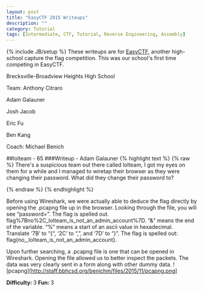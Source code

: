 ```yaml
---
layout: post
title: "EasyCTF 2015 Writeups"
description: ""
category: Tutorial
tags: [Intermediate, CTF, Tutorial, Reverse Engineering, Assembly]
---
```

{% include JB/setup %}
These writeups are for [EasyCTF](http://www.easyctf.com), another high-school capture the flag competition. 
This was our school's first time competing in EasyCTF.

Brecksville-Broadview Heights High School

Team: 
Anthony Citraro

Adam Galauner

Josh Jacob

Eric Fu

Ben Kang

Coach: Michael Benich

##lolteam - 65
###Writeup - Adam Galauner
{% highlight text %}
{% raw %}
There's a suspicious team out there called lolteam, I got my eyes on them for a while and I managed to wiretap their browser as they were changing their password. What did they change their password to?

{% endraw %}
{% endhighlight %}

Before using Wireshark, we were actually able to deduce the flag directly by opening the .pcapng file up in the browser. Looking through the file, you will see “password=”. The flag is spelled out. flag%7Bno%2C_lolteam_is_not_an_admin_account%7D. “&” means the end of the variable. “%” means a start of an ascii value in hexadecimal. Translate ‘7B’ to “{“, ‘2C’ to “,”, and ‘7D’ to “}”. The flag is spelled out: flag{no,_lolteam_is_not_an_admin_account}.

Upon further searching, a .pcapng file is one that can be opened in Wireshark. Opening the file allowed us to better inspect the packets. The data was very clearly sent in a form along with other dummy data.
![pcapng][http://staff.bbhcsd.org/benichm/files/2015/11/pcapng.png]


<strong> Difficulty: </strong> 3
<strong> Fun: </strong> 3




